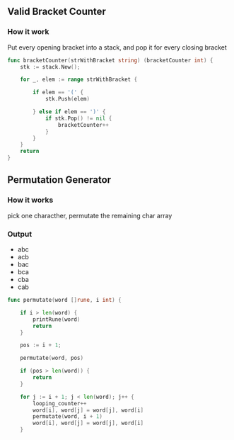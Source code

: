 ## Valid Bracket Counter

### How it work
Put every opening bracket into a stack, and pop it for every closing bracket
```go
func bracketCounter(strWithBracket string) (bracketCounter int) {
	stk := stack.New();

	for _, elem := range strWithBracket {

		if elem == '(' {
			stk.Push(elem)

		} else if elem == ')' {
			if stk.Pop() != nil {
				bracketCounter++
			}
		}
	}
	return
}
```

## Permutation Generator

### How it works
pick one characther, permutate the remaining char array

### Output
- abc
- acb
- bac
- bca
- cba
- cab

```go
func permutate(word []rune, i int) {

	if i > len(word) {
		printRune(word)
		return
	}

	pos := i + 1;

	permutate(word, pos)

	if (pos > len(word)) {
		return
	}

	for j := i + 1; j < len(word); j++ {
		looping_counter++
		word[i], word[j] = word[j], word[i]
		permutate(word, i + 1)
		word[i], word[j] = word[j], word[i]
	}

```